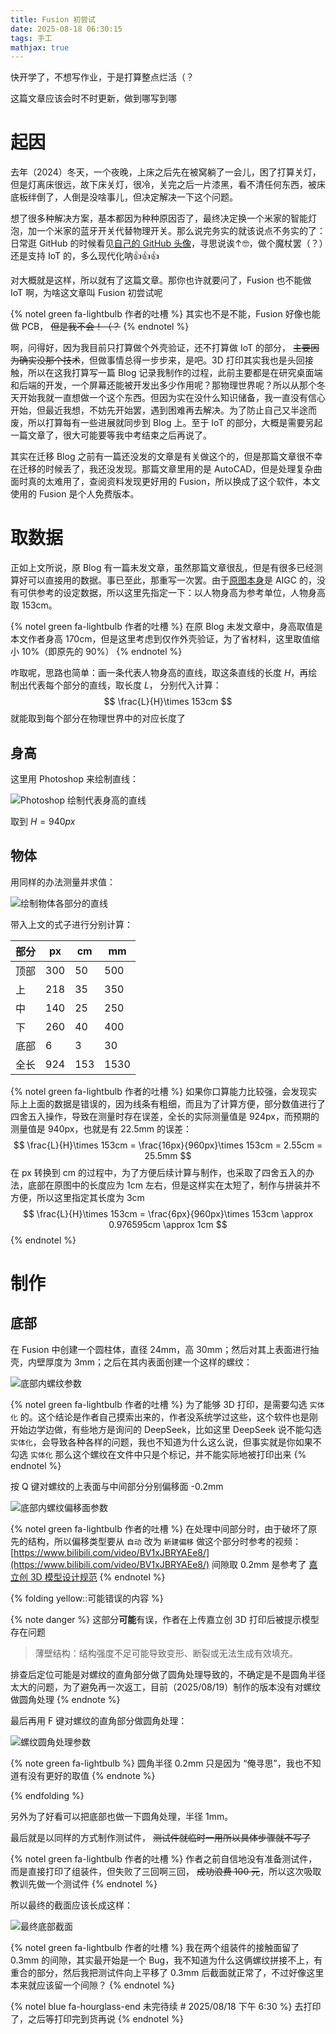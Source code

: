 ```yaml
---
title: Fusion 初尝试
date: 2025-08-18 06:30:15
tags: 手工
mathjax: true
---
```


快开学了，不想写作业，于是打算整点烂活（？

这篇文章应该会时不时更新，做到哪写到哪

# 起因
去年（2024）冬天，一个夜晚，上床之后先在被窝躺了一会儿，困了打算关灯，但是灯离床很远，故下床关灯，很冷，关完之后一片漆黑，看不清任何东西，被床底板绊倒了，人倒是没啥事儿，但决定解决一下这个问题。

想了很多种解决方案，基本都因为种种原因否了，最终决定换一个米家的智能灯泡，加一个米家的蓝牙开关代替物理开关。那么说完务实的就该说点不务实的了：日常逛 GitHub 的时候看见[自己的 GitHub 头像](https://www.pixiv.net/artworks/113343557)，寻思说诶↑🤓，做个魔杖罢（？）还是支持 IoT 的，多么现代化呐👍👍👍

对大概就是这样，所以就有了这篇文章。那你也许就要问了，Fusion 也不能做 IoT 啊，为啥这文章叫 Fusion 初尝试呢

{% notel green fa-lightbulb 作者的吐槽 %}
其实也不是不能，Fusion 好像也能做 PCB， ~~但是我不会！（？~~
{% endnotel %}


啊，问得好，因为我目前只打算做个外壳验证，还不打算做 IoT 的部分， ~~主要因为确实没那个技术~~，但做事情总得一步步来，是吧。3D 打印其实我也是头回接触，所以在这我打算写一篇 Blog 记录我制作的过程，此前主要都是在研究桌面端和后端的开发，一个屏幕还能被开发出多少作用呢？那物理世界呢？所以从那个冬天开始我就一直想做一个这个东西。但因为实在没什么知识储备，我一直没有信心开始，但最近我想，不妨先开始罢，遇到困难再去解决。为了防止自己又半途而废，所以打算每有一些进展就同步到 Blog 上。至于 IoT 的部分，大概是需要另起一篇文章了，很大可能要等我中考结束之后再说了。

其实在迁移 Blog 之前有一篇还没发的文章是有关做这个的，但是那篇文章很不幸在迁移的时候丢了，我还没发现。那篇文章里用的是 AutoCAD，但是处理复杂曲面时真的太难用了，查阅资料发现更好用的 Fusion，所以换成了这个软件，本文使用的 Fusion 是个人免费版本。

# 取数据
正如上文所说，原 Blog 有一篇未发文章，虽然那篇文章很乱，但是有很多已经测算好可以直接用的数据。事已至此，那重写一次罢。由于[原图本身](https://www.pixiv.net/artworks/113343557)是 AIGC 的，没有可供参考的设定数据，所以这里先指定一下：以人物身高为参考单位，人物身高取 153cm。

{% notel green fa-lightbulb 作者的吐槽 %}
在原 Blog 未发文章中，身高取值是本文作者身高 170cm，但是这里考虑到仅作外壳验证，为了省材料，这里取值缩小 10%（即原先的 90%）
{% endnotel %}

咋取呢，思路也简单：画一条代表人物身高的直线，取这条直线的长度 $H$，再绘制出代表每个部分的直线，取长度 $L$， 分别代入计算：
$$
\frac{L}{H}\times  153cm
$$
就能取到每个部分在物理世界中的对应长度了

## 身高
这里用 Photoshop 来绘制直线：

![Photoshop 绘制代表身高的直线](../img/initial-attempt-at-fusion/img.png)

取到 $H = 940px$

## 物体
用同样的办法测量并求值：

![绘制物体各部分的直线](../img/initial-attempt-at-fusion/img2.png)

带入上文的式子进行分别计算：

| 部分 | px  | cm  | mm   |
|----|-----|-----|------|
| 顶部 | 300 | 50  | 500  |
| 上  | 218 | 35  | 350  |
| 中  | 140 | 25  | 250  |
| 下  | 260 | 40  | 400  |
| 底部 | 6   | 3   | 30   |
| 全长 | 924 | 153 | 1530 |

{% notel green fa-lightbulb 作者的吐槽 %}
如果你口算能力比较强，会发现实际上上面的数据是错误的，因为线条有粗细，而且为了计算方便，部分数值进行了四舍五入操作，导致在测量时存在误差，全长的实际测量值是 924px，而预期的测量值是 940px，也就是有 22.5mm 的误差：
$$
\frac{L}{H}\times  153cm = \frac{16px}{960px}\times 153cm = 2.55cm = 25.5mm
$$
在 px 转换到 cm 的过程中，为了方便后续计算与制作，也采取了四舍五入的办法，底部在原图中的长度应为 1cm 左右，但是这样实在太短了，制作与拼装并不方便，所以这里指定其长度为 3cm
$$
\frac{L}{H}\times  153cm = \frac{6px}{960px}\times 153cm \approx 0.976595cm \approx 1cm
$$
{% endnotel %}

# 制作
## 底部
在 Fusion 中创建一个圆柱体，直径 24mm，高 30mm；然后对其上表面进行抽壳，内壁厚度为 3mm；之后在其内表面创建一个这样的螺纹：

![底部内螺纹参数](../img/initial-attempt-at-fusion/img3.png)

{% notel green fa-lightbulb 作者的吐槽 %}
为了能够 3D 打印，是需要勾选 `实体化` 的。这个结论是作者自己摸索出来的，作者没系统学过这些，这个软件也是刚开始边学边做，有些地方是询问的 DeepSeek，比如这里 DeepSeek 说不能勾选 `实体化`，会导致各种各样的问题，我也不知道为什么这么说，但事实就是你如果不勾选 `实体化` 那么这个螺纹在文件中只是个标记，并不能实际地被打印出来
{% endnotel %}

按 Q 键对螺纹的上表面与中间部分分别偏移面 -0.2mm

![底部内螺纹偏移面参数](../img/initial-attempt-at-fusion/img4.png)

{% notel green fa-lightbulb 作者的吐槽 %}
在处理中间部分时，由于破坏了原先的结构，所以偏移类型要从 `自动` 改为 `新建偏移`
做这个部分时参考的视频：[https://www.bilibili.com/video/BV1xJBRYAEe8/](https://www.bilibili.com/video/BV1xJBRYAEe8/)
间隙取 0.2mm 是参考了 [嘉立创 3D 模型设计规范](https://www.jlc-3dp.cn/technicalColumnsDetails/27832.html)
{% endnotel %}


{% folding yellow::可能错误的内容 %}

{% note danger %}
这部分**可能**有误，作者在上传嘉立创 3D 打印后被提示模型存在问题

> 薄壁结构：结构强度不足可能导致变形、断裂或无法生成有效填充。

排查后定位可能是对螺纹的直角部分做了圆角处理导致的，不确定是不是圆角半径太大的问题，为了避免再一次返工，目前（2025/08/19）制作的版本没有对螺纹做圆角处理
{% endnote %}

最后再用 F 键对螺纹的直角部分做圆角处理：

![螺纹圆角处理参数](../img/initial-attempt-at-fusion/img5.png)

{% note green fa-lightbulb %}
圆角半径 0.2mm 只是因为 “俺寻思”，我也不知道有没有更好的取值
{% endnote %}

{% endfolding %}

另外为了好看可以把底部也做一下圆角处理，半径 1mm。

最后就是以同样的方式制作测试件， ~~测试件就临时一用所以具体步骤就不写了~~

{% notel green fa-lightbulb 作者的吐槽 %}
作者之前自信地没有准备测试件，而是直接打印了组装件，但失败了三回啊三回， ~~成功浪费 100 元~~，所以这次吸取教训先做一个测试件
{% endnotel %}


所以最终的截面应该长成这样：

![最终底部截面](../img/initial-attempt-at-fusion/img6.png)

{% notel green fa-lightbulb 作者的吐槽 %}
我在两个组装件的接触面留了 0.3mm 的间隙，其实最开始是一个 Bug，我不知道为什么这俩螺纹拼接不上，有重合的部分，然后我把测试件向上平移了 0.3mm 后截面就正常了，不过好像这里本来就应该留一个间隙？
{% endnotel %}

{% notel blue fa-hourglass-end 未完待续 # 2025/08/18 下午 6:30 %}
去打印了，之后等打印完到货再说
{% endnotel %}
